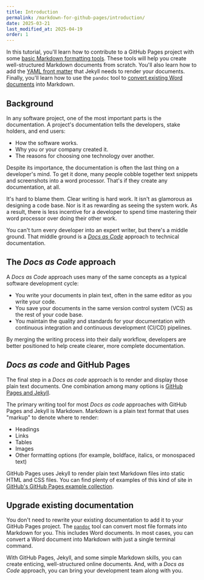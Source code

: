 ```yaml
---
title: Introduction
permalink: /markdown-for-github-pages/introduction/
date: 2025-03-21
last_modified_at: 2025-04-19
order: 1
---
```


In this tutorial, you'll learn how to contribute to a GitHub Pages project with some [basic Markdown formatting tools](/markdown-for-github-pages/basics/). These tools will help you create well-structured Markdown documents from scratch. You'll also learn how to add the [YAML front matter](/markdown-for-github-pages/frontmatter/) that Jekyll needs to render your documents. Finally, you'll learn how to use the `pandoc` tool to [convert existing Word documents](/markdown-for-github-pages/convert-from-word/) into Markdown.

## Background

In any software project, one of the most important parts is the documentation. A project's documentation tells the developers, stake holders, and end users:

* How the software works.
* Why you or your company created it.
* The reasons for choosing one technology over another.

Despite its importance, the documentation is often the last thing on a developer's mind. To get it done, many people cobble together text snippets and screenshots into a word processor. That's if they create any documentation, at all.

It's hard to blame them. Clear writing is hard work. It isn't as glamorous as designing a code base. Nor is it as rewarding as seeing the system work. As a result, there is less incentive for a developer to spend time mastering their word processor over doing their other work.

You can't turn every developer into an expert writer, but there's a middle ground. That middle ground is a [_Docs as Code_](https://www.writethedocs.org/guide/docs-as-code/) approach to technical documentation.

## The _Docs as Code_ approach

A _Docs as Code_ approach uses many of the same concepts as a typical software development cycle:

* You write your documents in plain text, often in the same editor as you write your code.
* You save your documents in the same version control system (VCS) as the rest of your code base.
* You maintain the quality and standards for your documentation with continuous integration and continuous development (CI/CD) pipelines.

By merging the writing process into their daily workflow, developers are better positioned to help create clearer, more complete documentation.

## _Docs as code_ and GitHub Pages

The final step in a _Docs as code_ approach is to render and display those plain text documents. One combination among many options is [GitHub Pages and Jekyll](https://docs.github.com/en/pages/setting-up-a-github-pages-site-with-jekyll/about-github-pages-and-jekyll).

The primary writing tool for most _Docs as code_ approaches with GitHub Pages and Jekyll is Markdown. Markdown is a plain text format that uses "markup" to denote where to render:

* Headings
* Links
* Tables
* Images
* Other formatting options (for example, boldface, italics, or monospaced text)

GitHub Pages uses Jekyll to render plain text Markdown files into static HTML and CSS files. You can find plenty of examples of this kind of site in [GitHub's GitHub Pages example collection](https://github.com/collections/github-pages-examples).

## Upgrade existing documentation

You don't need to rewrite your existing documentation to add it to your GitHub Pages project. The [`pandoc`](https://pandoc.org/) tool can convert most file formats into Markdown for you. This includes Word documents. In most cases, you can convert a Word document into Markdown with just a single terminal command.

With GitHub Pages, Jekyll, and some simple Markdown skills, you can create enticing, well-structured online documents. And, with a _Docs as Code_ approach, you can bring your development team along with you.

